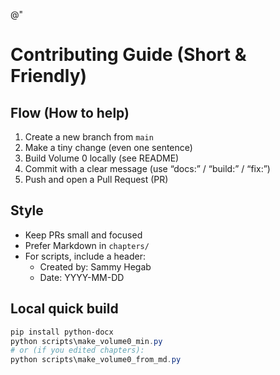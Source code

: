 @"
# Contributing Guide (Short & Friendly)

## Flow (How to help)
1. Create a new branch from `main`
2. Make a tiny change (even one sentence)
3. Build Volume 0 locally (see README)
4. Commit with a clear message (use “docs:” / “build:” / “fix:”)
5. Push and open a Pull Request (PR)

## Style
- Keep PRs small and focused
- Prefer Markdown in `chapters/`
- For scripts, include a header:
  - Created by: Sammy Hegab
  - Date: YYYY-MM-DD

## Local quick build
```powershell
pip install python-docx
python scripts\make_volume0_min.py
# or (if you edited chapters):
python scripts\make_volume0_from_md.py

